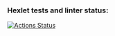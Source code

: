 ### Hexlet tests and linter status:
[![Actions Status](https://github.com/makavanya/python-project-49/workflows/hexlet-check/badge.svg)](https://github.com/makavanya/python-project-49/actions)